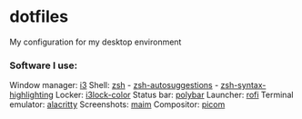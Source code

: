 # dotfiles
My configuration for my desktop environment

### Software I use:
Window manager: [i3](https://github.com/i3/i3)
Shell: [zsh](https://www.zsh.org/)
    - [zsh-autosuggestions](https://github.com/zsh-users/zsh-autosuggestions)
    - [zsh-syntax-highlighting](https://github.com/zsh-users/zsh-syntax-highlighting)
Locker: [i3lock-color](https://github.com/Raymo111/i3lock-color)
Status bar: [polybar](https://github.com/polybar/polybar)
Launcher: [rofi](https://github.com/davatorium/rofi)
Terminal emulator: [alacritty](https://github.com/alacritty/alacritty)
Screenshots: [maim](https://github.com/naelstrof/maim)
Compositor: [picom](https://github.com/yshui/picom)
